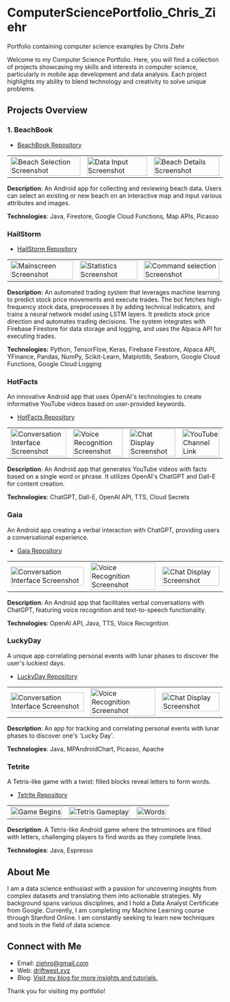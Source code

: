 # ComputerSciencePortfolio_Chris_Ziehr
Portfolio containing computer science examples by Chris Ziehr

Welcome to my Computer Science Portfolio. Here, you will find a collection of projects showcasing my skills and interests in computer science, particularly in mobile app development and data analysis. Each project highlights my ability to blend technology and creativity to solve unique problems.

## Projects Overview

### 1. BeachBook

- [BeachBook Repository](https://github.com/ziehro/BeachBook)

<table>
  <tr>
    <td><img src="./images/BeachBook/app1.png" width="100%" alt="Beach Selection Screenshot"></td>
    <td><img src="./images/BeachBook/app2.png" width="100%" alt="Data Input Screenshot"></td>
    <td><img src="./images/BeachBook/app3.png" width="100%" alt="Beach Details Screenshot"></td>
  </tr>
</table>

**Description**: An Android app for collecting and reviewing beach data. Users can select an existing or new beach on an interactive map and input various attributes and images.

**Technologies**: Java, Firestore, Google Cloud Functions, Map APIs, Picasso

### HailStorm

- [HailStorm Repository](https://github.com/ziehro/HailStorm)

<table>
  <tr>
    <td><img src="./HailStorm/app3.png" width="100%" alt="Mainscreen Screenshot"></td>
    <td><img src="./HailStorm/app2.png" width="100%" alt="Statistics Screenshot"></td>
    <td><img src="./HailStorm/app1.png" width="100%" alt="Command selection Screenshot"></td>
  </tr>
</table>

**Description:** An automated trading system that leverages machine learning to predict stock price movements and execute trades. The bot fetches high-frequency stock data, preprocesses it by adding technical indicators, and trains a neural network model using LSTM layers. It predicts stock price direction and automates trading decisions. The system integrates with Firebase Firestore for data storage and logging, and uses the Alpaca API for executing trades.

**Technologies:** Python, TensorFlow, Keras, Firebase Firestore, Alpaca API, YFinance, Pandas, NumPy, Scikit-Learn, Matplotlib, Seaborn, Google Cloud Functions, Google Cloud Logging

### HotFacts
An innovative Android app that uses OpenAI's technologies to create informative YouTube videos based on user-provided keywords.

- [HotFacts Repository](https://github.com/ziehro/HotFacts)

<table>
  <tr>
    <td><img src="./HotFacts/hotfacts1.png" width="100%" alt="Conversation Interface Screenshot"></td>
    <td><img src="./HotFacts/hotfacts2.png" width="100%" alt="Voice Recognition Screenshot"></td>
    <td><img src="./HotFacts/hotfacts3.png" width="100%" alt="Chat Display Screenshot"></td>
    <td><a href="https://www.youtube.com/watch?v=ulBe9LpDE_U" target="_blank"><img src="./HotFacts/hotfacts5.png" width="100%" alt="YouTube Channel Link"></a></td>
  </tr>
</table>

**Description**: An Android app that generates YouTube videos with facts based on a single word or phrase. It utilizes OpenAI's ChatGPT and Dall-E for content creation.



**Technologies**: ChatGPT, Dall-E, OpenAI API, TTS, Cloud Secrets


### Gaia
An Android app creating a verbal interaction with ChatGPT, providing users a conversational experience.

- [Gaia Repository](https://github.com/ziehro/Chet)

<table>
  <tr>
    <td><img src="./Gaia/gaia1.png" width="100%" alt="Conversation Interface Screenshot"></td>
    <td><img src="./Gaia/gaia2.png" width="100%" alt="Voice Recognition Screenshot"></td>
    <td><img src="./Gaia/gaia3.png" width="100%" alt="Chat Display Screenshot"></td>
  </tr>
</table>

**Description**: An Android app that facilitates verbal conversations with ChatGPT, featuring voice recognition and text-to-speech functionality.

**Technologies**: OpenAI API, Java, TTS, Voice Recognition


### LuckyDay
A unique app correlating personal events with lunar phases to discover the user's luckiest days.

- [LuckyDay Repository](https://github.com/ziehro/LuckyDay)

<table>
  <tr>
    <td><img src="./LuckyDay/luckyday1.png" width="100%" alt="Conversation Interface Screenshot"></td>
    <td><img src="./LuckyDay/luckyday2.png" width="100%" alt="Voice Recognition Screenshot"></td>
    <td><img src="./LuckyDay/luckyday4.png" width="100%" alt="Chat Display Screenshot"></td>
  </tr>
</table>

**Description**: An app for tracking and correlating personal events with lunar phases to discover one's 'Lucky Day'.

**Technologies**: Java, MPAndroidChart, Picasso, Apache


### Tetrite
A Tetris-like game with a twist: filled blocks reveal letters to form words.

- [Tetrite Repository](https://github.com/ziehro/Tetrite)

<table>
  <tr>
    <td><img src="./Tetrite/tetrite1.png" width="100%" alt="Game Begins"></td>
    <td><img src="./Tetrite/tetrite2.png" width="100%" alt="Tetris Gameplay"></td>
    <td><img src="./Tetrite/tetrite3.png" width="100%" alt="Words"></td>
  </tr>
</table>

**Description**: A Tetris-like Android game where the tetrominoes are filled with letters, challenging players to find words as they complete lines.

**Technologies**: Java, Espresso


## About Me

I am a data science enthusiast with a passion for uncovering insights from complex datasets and translating them into actionable strategies. My background spans various disciplines, and I hold a Data Analyst Certificate from Google. Currently, I am completing my Machine Learning course through Stanford Online. I am constantly seeking to learn new techniques and tools in the field of data science.

## Connect with Me

- Email: [ziehro@gmail.com](mailto:ziehro@gmail.com)
- Web: [driftwest.xyz](https://driftwest.xyz)
- Blog: [Visit my blog for more insights and tutorials.](https://driftwest.xyz/blog)

Thank you for visiting my portfolio!
